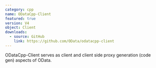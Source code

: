 ```yaml
---
category: cpp
name: ODataCpp-Client
featured: true
version: V4
object: Client
downloads:
  - source: GitHub
    link: https://github.com/OData/odatacpp-client
---
```

ODataCpp-Client serves as client and client side proxy generation (code gen) aspects of OData.
